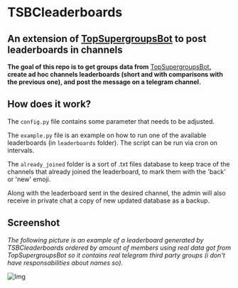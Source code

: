 # TSBCleaderboards
## An extension of [TopSupergroupsBot](https://github.com/91DarioDev/TopSupergroupsBot) to post leaderboards in channels

**The goal of this repo is to get groups data from** [TopSupergroupsBot](https://github.com/91DarioDev/TopSupergroupsBot)**, create ad hoc channels leaderboards (short and with comparisons with the previous one), and post the message on a telegram channel.**

## How does it work?
The `config.py` file contains some parameter that needs to be adjusted.

The `example.py` file is an example on how to run one of the available leaderboards (in `leaderboards` folder).
The script can be run via cron on intervals.

The `already_joined` folder is a sort of .txt files database to keep trace of the channels that already joined the leaderboard, to mark them with the 'back' or 'new' emoji.

Along with the leaderboard sent in the desired channel, the admin will also receive in private chat a copy of new updated database as a backup.

## Screenshot
_The following picture is an example of a leaderboard generated by TSBCleaderboards ordered by amount of members using real data got from TopSupergroupsBot so it contains real telegram third party groups (i don't have responsabilities about names so)._

![Img](../master/resources/screenshots/example1.png)
